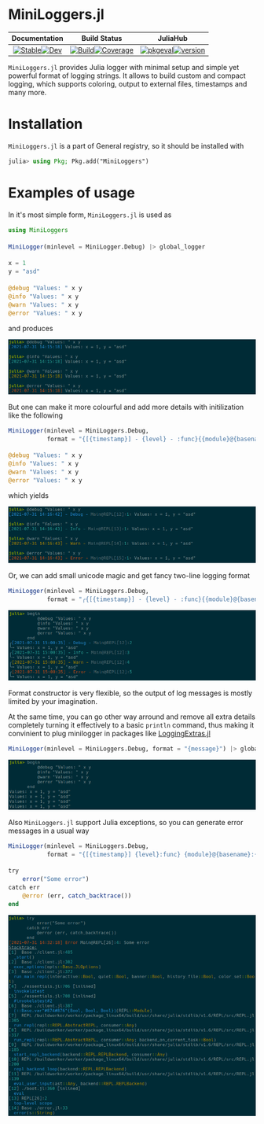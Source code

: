 # MiniLoggers.jl

|                                                                                                    **Documentation**                                                                                                    |                                                                                                                              **Build Status**                                                                                                                              |                                                                                                              **JuliaHub**                                                                                                              |
|:-----------------------------------------------------------------------------------------------------------------------------------------------------------------------------------------------------------------------:|:--------------------------------------------------------------------------------------------------------------------------------------------------------------------------------------------------------------------------------------------------------------------------:|:--------------------------------------------------------------------------------------------------------------------------------------------------------------------------------------------------------------------------------------:|
| [![Stable](https://img.shields.io/badge/docs-stable-blue.svg)](https://JuliaLogging.github.io/MiniLoggers.jl/stable)[![Dev](https://img.shields.io/badge/docs-dev-blue.svg)](https://JuliaLogging.github.io/MiniLoggers.jl/dev) | [![Build](https://github.com/JuliaLogging/MiniLoggers.jl/workflows/CI/badge.svg)](https://github.com/JuliaLogging/MiniLoggers.jl/actions)[![Coverage](https://codecov.io/gh/JuliaLogging/MiniLoggers.jl/branch/master/graph/badge.svg)](https://codecov.io/gh/JuliaLogging/MiniLoggers.jl) | [![pkgeval](https://juliahub.com/docs/MiniLoggers/pkgeval.svg)](https://juliahub.com/ui/Packages/MiniLoggers/5ppWi)[![version](https://juliahub.com/docs/MiniLoggers/version.svg)](https://juliahub.com/ui/Packages/MiniLoggers/5ppWi) |

`MiniLoggers.jl` provides Julia logger with minimal setup and simple yet powerful format of logging strings. It allows to build custom and compact logging, which supports coloring, output to external files, timestamps and many more.

# Installation

`MiniLoggers.jl` is a part of General registry, so it should be installed with

```julia
julia> using Pkg; Pkg.add("MiniLoggers")
```

# Examples of usage

In it's most simple form, `MiniLoggers.jl` is used as
```julia
using MiniLoggers

MiniLogger(minlevel = MiniLogger.Debug) |> global_logger

x = 1
y = "asd"

@debug "Values: " x y
@info "Values: " x y
@warn "Values: " x y
@error "Values: " x y
```

and produces 

![default_fmt](images/default_fmt.png)

But one can make it more colourful and add more details with initilization like the following

```julia
MiniLogger(minlevel = MiniLoggers.Debug, 
           format = "{[{timestamp}] - {level} - :func}{{module}@{basename}:{line:cyan}:light_green}: {message}") |> global_logger

@debug "Values: " x y
@info "Values: " x y
@warn "Values: " x y
@error "Values: " x y
```

which yields

![colour1_fmt](images/colour1_fmt.png)

Or, we can add small unicode magic and get fancy two-line logging format

```julia
MiniLogger(minlevel = MiniLoggers.Debug, 
           format = "╭{[{timestamp}] - {level} - :func}{{module}@{basename}:{line:cyan}:light_green}\n╰→ {message}") |> global_logger
```

![colour3_fmt](images/colour3_fmt.png)

Format constructor is very flexible, so the output of log messages is mostly limited by your imagination.

At the same time, you can go other way arround and remove all extra details completely turning it effectively to a basic `println` command, thus making it convinient to plug minilogger in packages like [LoggingExtras.jl](https://github.com/JuliaLogging/LoggingExtras.jl)

```julia
MiniLogger(minlevel = MiniLoggers.Debug, format = "{message}") |> global_logger
```

![minimal_fmt](images/minimal_fmt.png)

Also `MiniLoggers.jl` support Julia exceptions, so you can generate error messages in a usual way

```julia
MiniLogger(minlevel = MiniLoggers.Debug, 
           format = "{[{timestamp}] {level}:func} {module}@{basename}:{line:cyan}: {message}") |> global_logger

try
    error("Some error")
catch err
    @error (err, catch_backtrace())
end
```

![error_fmt](images/error_fmt.png)
